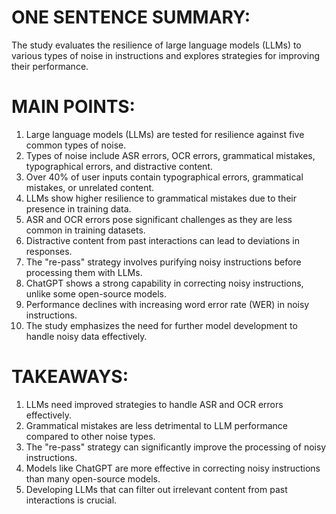 # ONE SENTENCE SUMMARY:
The study evaluates the resilience of large language models (LLMs) to various types of noise in instructions and explores strategies for improving their performance.

# MAIN POINTS:
1. Large language models (LLMs) are tested for resilience against five common types of noise.
2. Types of noise include ASR errors, OCR errors, grammatical mistakes, typographical errors, and distractive content.
3. Over 40% of user inputs contain typographical errors, grammatical mistakes, or unrelated content.
4. LLMs show higher resilience to grammatical mistakes due to their presence in training data.
5. ASR and OCR errors pose significant challenges as they are less common in training datasets.
6. Distractive content from past interactions can lead to deviations in responses.
7. The "re-pass" strategy involves purifying noisy instructions before processing them with LLMs.
8. ChatGPT shows a strong capability in correcting noisy instructions, unlike some open-source models.
9. Performance declines with increasing word error rate (WER) in noisy instructions.
10. The study emphasizes the need for further model development to handle noisy data effectively.

# TAKEAWAYS:
1. LLMs need improved strategies to handle ASR and OCR errors effectively.
2. Grammatical mistakes are less detrimental to LLM performance compared to other noise types.
3. The "re-pass" strategy can significantly improve the processing of noisy instructions.
4. Models like ChatGPT are more effective in correcting noisy instructions than many open-source models.
5. Developing LLMs that can filter out irrelevant content from past interactions is crucial.
